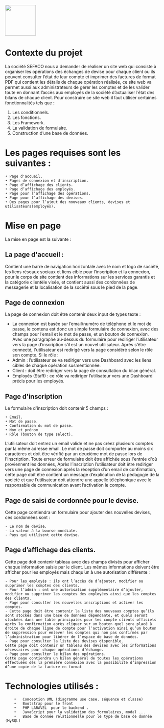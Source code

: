 <img style="width: 100px;" src="https://user-images.githubusercontent.com/93930380/177550298-9d15c601-3087-49ab-9f8f-3d5ebae0288e.png">


# Contexte du projet
La société SEFACO nous a demander de réaliser un site web qui consiste à organiser les opérations des échanges de devise pour chaque client ou ils peuvent consulter l’état de leur compte et imprimer des factures de format PDF qui contient les détails de chaque opération réalisée, ce site web va permet aussi aux administrateurs de gérer les comptes et de les valider toute en donnant l’accès aux employés de la société d’actualiser l’état des bilans de chaque client. Pour construire ce site web il faut utiliser certaines fonctionnalités tels que :
  1.	Les conditionnels.
  2.	Les fonctions.
  3.	Les Framework. 
  4.	La validation de formulaire.
  5.	Construction d’une base de données.
  
  
# Les pages requises sont les suivantes :
    • Page d'accueil.
    • Pages de connexion et d'inscription.
    • Page d’affichage des clients.
    • Page d’affichage des employés.
    • Page pour l’affichage des opérations.
    • Page pour l’affichage des devises.
    • Des pages pour l’ajout des nouveaux clients, devises et utilisateurs(employés).
    
    
# Mise en page 
La mise en page est la suivante :

## La page d'accueil :
Contient une barre de navigation horizontale avec le nom et logo de société, les liens réseaux sociaux et liens cible pour l’inscription et la connexion, pour le corps de site contient des informations sur les services garantis et la catégorie clientèle visée, et contient aussi des cordonnées de messagerie et la localisation de la société sous le pied de la page.

## Page de connexion 
La page de connexion doit être contenir deux input de types texte :
- La connexion est basée sur l’email/numéro de téléphone et le mot de passe, le contenu est donc un simple formulaire de connexion, avec des champs pour l’email et le mot de passe, et un bouton de connexion. Avec une paragraphe au-dessus du formulaire pour rediriger l’utilisateur vers la page d’inscription s’il est un nouvel utilisateur.
Après s'être connecté, l'utilisateur est redirigé vers la page considéré selon le rôle son compte.
Si le rôle :
- Admin : l’utilisateur se va rediriger vers une Dashboard avec les liens cibles de chaque opération susmentionnée.  
- Client : doit être rediriger vers la page de consultation du bilan général.
- Employés (Staff) : ce rôle va rediriger l’utilisateur vers une Dashboard précis pour les employés.


## Page d'inscription
Le formulaire d'inscription doit contenir 5 champs :

    • Email.
    • Mot de passe.
    • Confirmation du mot de passe.
    • Nom et prénom
    • Rôle (bouton de type select).
    
L’utilisateur doit entrez un email valide et ne pas créez plusieurs comptes par la même adresse email. Le mot de passe doit comporter au moins six caractères et doit être vérifié par un deuxième mot de passe lors de l'inscription. Toute erreur de formulaire doit être affichée sous l'entrée d'où proviennent les données,
Après l’inscription l’utilisateur doit être rediriger vers une page de connexion après la réception d’un email de confirmation, cette page doit être contient un message d’explication de la pédagogie de la société et que l’utilisateur doit attendre une appelle téléphonique avec le responsable de communication avant l’activation le compte.


## Page de saisi de cordonnée pour le devise.
Cette page contiendra un formulaire pour ajouter des nouvelles devises, ces cordonnées sont :

    - Le nom de devise.
    - La valeur à la bourse mondiale.
    - Pays qui utilisent cette devise.


## Page d’affichage des clients.
Cette page doit contenir tableau avec des champs divisés pour afficher chaque information saisie par le client. Les mêmes informations doivent être afficher pour les employés mais chaqu’un à une autorisation différente :

    - Pour les employés : ils ont l’accès de d’ajouter, modifier ou supprimer les comptes des clients.
    - Pour l’admin : ont une autorisation supplémentaire d’ajouter, modifier ou supprimer les comptes des employées ainsi que les comptes des clients. 
    - Page pour consulter les nouvelles inscriptions et activer les comptes.
    - Cette page doit être contenir la liste des nouveaux comptes qu’ils sont stockés dans une base de données dépendante, et quels seront stockées dans une table principales pour les compte clients officiels après la confirmation après cliquer sur un bouton quel sera placé à droite de chaque ligne de compte pour l’activation ainsi qu’un bouton de suppression pour enlever les comptes qui non pas confirmés par l’administration pour libérer de l’espace de base de données.  
    - Page pour consulter la liste des devises disponible.
    Cette page doit contenir un tableau des devises avec les informations nécessaires pour chaque opérations d’échange.
    - Page pour consulter le bilan des opérations.
    Cette page contiendra un bilan général de toutes les opérations effectuées dès la première connexion avec la possibilité d’impression d’une copie de la facture en format 
  
# Technologies utilisés :
        •	Conception UML (diagramme use case, séquence et classe)
        •	Bootstrap pour le front
        •	PHP LARAVEL  pour le backend .
        •	JavaScript pour la validation des formulaires, modal ...
        •	Base de donnée relationnelle pour le type de base de donnée (MySQL)
